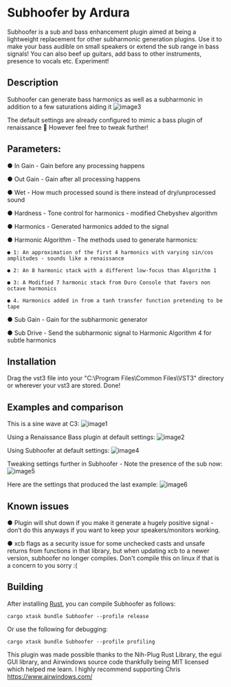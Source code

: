 # Subhoofer by Ardura
Subhoofer is a sub and bass enhancement plugin aimed at being a lightweight replacement for other subharmonic generation plugins. Use it to make your bass audible on small speakers or extend the sub range in bass signals! You can also beef up guitars, add bass to other instruments, presence to vocals etc. Experiment!

## Description
Subhoofer can generate bass harmonics as well as a subharmonic in addition to a few saturations aiding it
![image3](https://github.com/ardura/Subhoofer/assets/31751444/fcf389c3-6ec0-4ee3-8f46-39ecb5f312c2)

The default settings are already configured to mimic a bass plugin of renaissance 🙂 However feel free to tweak further!

## Parameters:

● In Gain - Gain before any processing happens

● Out Gain - Gain after all processing happens

● Wet - How much processed sound is there instead of dry/unprocessed sound

● Hardness - Tone control for harmonics - modified Chebyshev algorithm

● Harmonics - Generated harmonics added to the signal

● Harmonic Algorithm - The methods used to generate harmonics:

    ● 1: An approximation of the first 4 harmonics with varying sin/cos amplitudes - sounds like a renaissance
    
    ● 2: An 8 harmonic stack with a different low-focus than Algorithm 1
    
    ● 3: A Modified 7 harmonic stack from Duro Console that favors non octave harmonics
    
    ● 4. Harmonics added in from a tanh transfer function pretending to be tape
    
● Sub Gain - Gain for the subharmonic generator

● Sub Drive - Send the subharmonic signal to Harmonic Algorithm 4 for subtle harmonics

## Installation
Drag the vst3 file into your "C:\Program Files\Common Files\VST3" directory or wherever your vst3 are stored.
Done!

## Examples and comparison
This is a sine wave at C3:
![image1](https://github.com/ardura/Subhoofer/assets/31751444/f7a5e5af-e9c3-4c0f-85db-a4d1e29fc4e1)

Using a Renaissance Bass plugin at default settings:
![image2](https://github.com/ardura/Subhoofer/assets/31751444/5936785b-887a-4f67-92dc-8a6724d10764)

Using Subhoofer at default settings:
![image4](https://github.com/ardura/Subhoofer/assets/31751444/ad67e3ce-736a-4f34-9582-1f0f9376fb10)

Tweaking settings further in Subhoofer - Note the presence of the sub now:
![image5](https://github.com/ardura/Subhoofer/assets/31751444/2325bc5f-c092-48e9-8e71-576fc58ff6b7)

Here are the settings that produced the last example:
![image6](https://github.com/ardura/Subhoofer/assets/31751444/dd42174c-491d-4343-a528-35c4021c2893)

## Known issues
● Plugin will shut down if you make it generate a hugely positive signal - don’t do this anyways if you want to keep your speakers/monitors working.

● xcb flags as a security issue for some unchecked casts and unsafe returns from functions in that library, but when updating xcb to a newer version, subhoofer no longer compiles. Don't compile this on linux if that is a concern to you sorry :(

## Building

After installing [Rust](https://rustup.rs/), you can compile Subhoofer as follows:

```
cargo xtask bundle Subhoofer --profile release
```
Or use the following for debugging:
```
cargo xtask bundle Subhoofer --profile profiling
```

This plugin was made possible thanks to the Nih-Plug Rust Library, the egui GUI library, and
Airwindows source code thankfully being MIT licensed which helped me learn. I highly recommend supporting Chris
https://www.airwindows.com/
